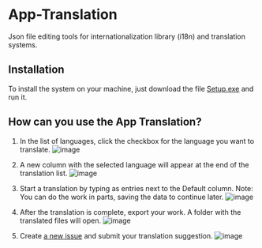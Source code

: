 # App-Translation
Json file editing tools for internationalization library (i18n) and translation systems.

## Installation
To install the system on your machine, just download the file [Setup.exe](https://github.com/SandroCODTEC/AppTranslation/releases/download/untagged-3209f5d0a74374695508/Setup.exe) and run it.  

## How can you use the App Translation?

1. In the list of languages, click the checkbox for the language you want to translate.
![image](https://user-images.githubusercontent.com/12053190/166847305-2bb94623-a040-41ff-8cf0-95d4bcc06db9.png)

3. A new column with the selected language will appear at the end of the translation list.
![image](https://user-images.githubusercontent.com/12053190/166847377-ef3079d9-1d01-49cf-ba3a-4b81dd8e751a.png)

5. Start a translation by typing as entries next to the Default column. Note: You can do the work in parts, saving the data to continue later.
![image](https://user-images.githubusercontent.com/12053190/166847562-0a5c768e-c722-4b20-8989-30bc9538ae9b.png)

7. After the translation is complete, export your work. A folder with the translated files will open. 
![image](https://user-images.githubusercontent.com/12053190/166847679-3fe2e924-2c76-407b-816a-b51664cdb55f.png)

8. Create [a new issue](https://github.com/SandroCODTEC/Meeting-Timer/issues/new/choose) and submit your translation suggestion.
![image](https://user-images.githubusercontent.com/12053190/166856734-e46d2ae3-6fbb-4ce6-a56e-4845bfd49da3.png)
